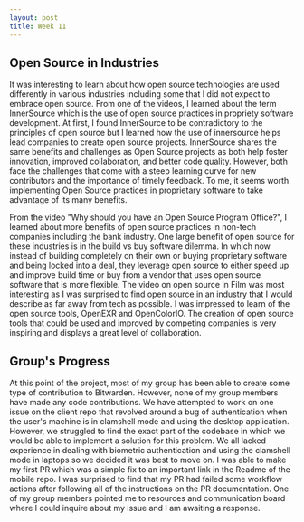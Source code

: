 ```yaml
---
layout: post
title: Week 11
---
```


## Open Source in Industries
It was interesting to learn about how open source technologies are used differently in various industries including some that I did not expect to embrace open source. From one of the videos, I learned about the term InnerSource which is the use of open source practices in propriety software development. At first, I found InnerSource to be contradictory to the principles of open source but I learned how the use of innersource helps lead companies to create open source projects. InnerSource shares the same benefits and challenges as Open Source projects as both help foster innovation, improved collaboration, and better code quality. However, both face the challenges that come with a steep learning curve for new contributors and the importance of timely feedback. To me, it seems worth implementing Open Source practices in proprietary software to take advantage of its many benefits.

<!--more-->

 From the video "Why should you have an Open Source Program Office?", I learned about more benefits of open source practices in non-tech companies including the bank industry. One large benefit of open source for these industries is in the build vs buy software dilemma. In which now instead of building completely on their own or buying proprietary software and being locked into a deal, they leverage open source to either speed up and improve build time or buy from a vendor that uses open source software that is more flexible. The video on open source in Film was most interesting as I was surprised to find open source in an industry that I would describe as far away from tech as possible. I was impressed to learn of the open source tools, OpenEXR and OpenColorIO. The creation of open source tools that could be used and improved by competing companies is very inspiring and displays a great level of collaboration. 


## Group's Progress
At this point of the project, most of my group has been able to create some type of contribution to Bitwarden. However, none of my group members have made any code contributions. We have attempted to work on one issue on the client repo that revolved around a bug of authentication when the user's machine is in clamshell mode and using the desktop application. However, we struggled to find the exact part of the codebase in which we would be able to implement a solution for this problem. We all lacked experience in dealing with biometric authentication and using the clamshell mode in laptops so we decided it was best to move on. I was able to make my first PR which was a simple fix to an important link in the Readme of the mobile repo. I was surprised to find that my PR had failed some workflow actions after following all of the instructions on the PR documentation. One of my group members pointed me to resources and communication board where I could inquire about my issue and I am awaiting a response.

